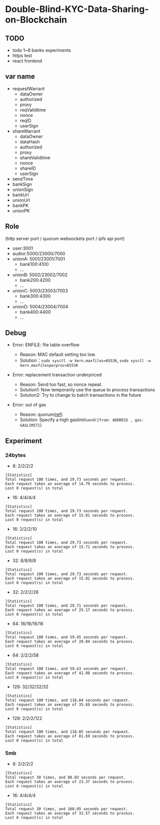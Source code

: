 # Double-Blind-KYC-Data-Sharing-on-Blockchain

## TODO

- todo 1~8 banks experiments
- https test
- react frontend

## var name

- requestWarrant
    - dataOwner
    - authorized
    - proxy
    - reqValidtime
    - nonce
    - reqID
    - userSign
- shareWarrant
    - dataOwner
    - dataHash
    - authorized
    - proxy
    - shareValidtime
    - nonce
    - shareID
    - userSign
- sendTime
- bankSign
- unionSign
- bankUrl
- unionUrl
- bankPK
- unionPK

## Role

(http server port / quorum websockets port / ipfs api port)

- user:3001
- audior:5000/23000/7000
- unionA: 5001/23001/7001
    - bank100:4100
    - ...
- unionB: 5002/23002/7002
    - bank200:4200
    - ...
- unionC: 5003/23003/7003
    - bank300:4300
    - ...
- unionD: 5004/23004/7004
    - bank400:4400
    - ...


## Debug

- Error: ENFILE: file table overflow
    - Reason: MAC default setting too low.
    - Solution：`sudo sysctl -w kern.maxfiles=65536`, `sudo sysctl -w kern.maxfilesperproc=65536`
- Error: replacement transaction underpriced
    - Reason: Send too fast, so nonce repeat.
    - Solution1: Now temporarily use the queue to process transactions
    - Solution2: Try to change to batch transactions in the future

- Error: out of gas
    - Reason: quorum([ref](https://github.com/ConsenSys/quorum/issues/1081))
    - Solution: Specify a high gaslimit`send({from: ADDRESS , gas: GASLIMIT}`)



## Experiment

### 24bytes

- 8: 2/2/2/2

```
[Statistics]
Total request 100 times, and 29.73 seconds per request.
Each request takes an average of 14.79 seconds to process.
Lost 0 request(s) in total
```

- 16: 4/4/4/4

```
[Statistics]
Total request 100 times, and 29.73 seconds per request.
Each request takes an average of 15.01 seconds to process.
Lost 0 request(s) in total
```

- 16: 2/2/2/10

```
[Statistics]
Total request 100 times, and 29.73 seconds per request.
Each request takes an average of 15.71 seconds to process.
Lost 0 request(s) in total
```

- 32: 8/8/8/8

```
[Statistics]
Total request 100 times, and 29.73 seconds per request.
Each request takes an average of 15.01 seconds to process.
Lost 0 request(s) in total
```

- 32: 2/2/2/26

```
[Statistics]
Total request 100 times, and 29.71 seconds per request.
Each request takes an average of 25.17 seconds to process.
Lost 0 request(s) in total
```

- 64: 16/16/16/16

```
[Statistics]
Total request 100 times, and 59.45 seconds per request.
Each request takes an average of 20.04 seconds to process.
Lost 0 request(s) in total
```

- 64: 2/2/2/58

```
[Statistics]
Total request 100 times, and 59.43 seconds per request.
Each request takes an average of 41.08 seconds to process.
Lost 0 request(s) in total
```

- 128: 32/32/32/32

```
[Statistics]
Total request 100 times, and 118.84 seconds per request.
Each request takes an average of 35.69 seconds to process.
Lost 0 request(s) in total
```

- 128: 2/2/2/122

```
[Statistics]
Total request 100 times, and 118.85 seconds per request.
Each request takes an average of 81.69 seconds to process.
Lost 0 request(s) in total
```

### 5mb

- 8: 2/2/2/2

```
[Statistics]
Total request 30 times, and 80.03 seconds per request.
Each request takes an average of 23.37 seconds to process.
Lost 0 request(s) in total
```

- 16: 4/4/4/4

```
[Statistics]
Total request 30 times, and 160.05 seconds per request.
Each request takes an average of 32.57 seconds to process.
Lost 0 request(s) in total
```
